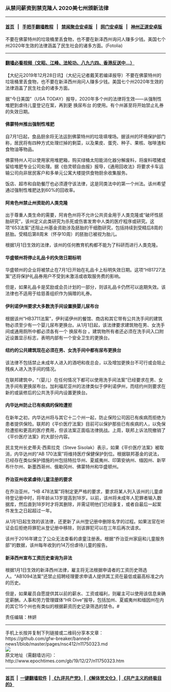 ### 从禁问薪资到禁克隆人 2020美七州颁新法律
------------------------

#### [首页](https://github.com/gfw-breaker/banned-news1/blob/master/README.md) &nbsp;&nbsp;|&nbsp;&nbsp; [手把手翻墙教程](https://github.com/gfw-breaker/guides/wiki) &nbsp;&nbsp;|&nbsp;&nbsp; [禁闻聚合安卓版](https://github.com/gfw-breaker/bn-android) &nbsp;&nbsp;|&nbsp;&nbsp; [网门安卓版](https://github.com/oGate2/oGate) &nbsp;&nbsp;|&nbsp;&nbsp; [神州正道安卓版](https://github.com/SzzdOgate/update) 



<div><img alt="" class="aligncenter wp-post-image" src="http://i.epochtimes.com/assets/uploads/2017/03/Fotolia_6724284_Subscription_L-600x400.jpg"/>
<div class="red16 caption">
 不要在佛蒙特州的垃圾桶里丢食物，也不要在新泽西州询问人赚多少钱。美国七个州2020年生效的法律涵盖了民生社会的诸多方面。(Fotolia)
</div>
</div><hr/>

#### [翻墙必看视频（文昭、江峰、法轮功、八九六四、香港反送中...）](https://github.com/gfw-breaker/banned-news1/blob/master/pages/link3.md)

<div><p>
 【大纪元2019年12月28日讯】（大纪元记者戴芙若编译报导）不要在佛蒙特州的垃圾桶里丢食物，也不要在新泽西州询问人赚多少钱。美国七个州2020年生效的法律涵盖了民生社会的诸多方面。
</p>
<p>
 据“今日美国”（USA TODAY）报导，2020年多个州的法律将生效――从强制性堆肥到虐待儿童登记在案，再到更
 <ok href="http://www.epochtimes.com/gb/tag/%E6%8D%A2%E5%B0%BF%E5%B8%83%E5%8F%B0.html">
  换尿布台
 </ok>
 的使用。有个州甚至将开始禁止礼券的失效日期。
</p>
<h4>
 <strong>
  佛蒙特州推出强制性堆肥
 </strong>
</h4>
<p>
 自7月1日起，食品厨余将无法运到佛蒙特州的垃圾填埋场。据该州的环境​​保护部门称，居民将有四种方式处理烂掉的剩菜，以及果皮、蛋壳、种子、果核、咖啡渣和食物油等物品。
</p>
<p>
 佛蒙特州人可以使用家用堆肥箱，购买绿桶太阳能消化器分解废料，将废料喂猪或留给堆肥专业公司处理。据《伯灵顿自由报》报导，《通用回收法》将要求卡车运输公司向非居民客户和多单元公寓大楼提供食物厨余收集服务。
</p>
<p>
 饭店、超市和自助餐厅也必须遵守该法律，这是同类法中的第一个州法。该州希望通过强制性堆肥达到60%的回收率。
</p>
<h4>
 阿肯色州禁止州资助的人类克隆
</h4>
<p>
 出于尊重人类生命的需要，阿肯色州将不允许公共资金用于人类克隆或“破坏性胚胎研究”，该州定义此类研究为杀死或伤害发育中人类的医疗程序或研究。这项“653法案”还阻止州基金资助涉及胚胎的干细胞研究，包括持续到受精后8周的胚胎。受精后第8周末（怀孕10周）的胚胎已被视为胎儿。
</p>
<p>
 根据1月1日生效的法律，该州的任何教育机构都不能为了科研而进行人类克隆。
</p>
<h4>
 <strong>
  华盛顿州将停止礼品卡的失效日期标明
 </strong>
</h4>
<p>
 华盛顿州的企业将被禁止在7月1日开始在礼品卡上标明失效日期。这项“HB1727法案”还将保护礼品券用户不受到未激活或收取服务费的影响。
</p>
<p>
 但是，如果礼品卡是奖励或会员计划的一部分，则该礼品卡仍然可以逾期失效。该法律也不适用于给慈善组织作为捐赠的礼券。
</p>
<h4>
 伊利诺伊州要求大多数洗手间设置换婴儿尿布台
</h4>
<p>
 根据该州“HB3711法案”，伊利诺伊州的餐馆、商店和其它带有公共洗手间的建筑物必须至少有一个婴儿尿布更换台。从1月1日起，该法律要求建筑物在男、女洗手间或通用厕所中都必须各有一个
 <ok href="http://www.epochtimes.com/gb/tag/%E6%8D%A2%E5%B0%BF%E5%B8%83%E5%8F%B0.html">
  换尿布台
 </ok>
 。建筑物所有者还必须在洗手间入口附近设置显示标志，表明内部有一个安全卫生的更换台。
</p>
<h4>
 <strong>
  纽约的公共建筑现在必须在男、女洗手间中都有尿布更换台
 </strong>
</h4>
<p>
 该法律不包括禁止未成年人进入的酒吧和夜总会，以及增加更换台不可行或会阻止残疾人进入洗手间的情况。
</p>
<p>
 在联邦建筑中，“（婴儿）在任何情况下都可以使用洗手间法案”已经要求在男、女洗手间有更换尿布台。加利福尼亚州的法律类似于伊利诺伊州，而纽约州则要求在新的或装修后的公共洗手间内设置更换台。
</p>
<h4>
 <strong>
  内华达州防止已有疾病的保险遭拒
 </strong>
</h4>
<p>
 在新年之初，内华达州将与其它十二个州一起，防止保险公司因已有疾病而拒绝为患者提供保险。联邦的《平价医疗法案》目前可以保护那些已有疾病的人，以免保险遭拒和更高的医疗费用，但该法案正面临法律挑战。上周，联邦上诉法院撤销了《平价医疗法案》的大部分内容。
</p>
<p>
 民主党州长史蒂夫·西索拉克（Steve Sisolak）表示，如果《平价医疗法案》被取消，内华达州的“AB 170法案”将维持医疗保健保护到位。根据联邦基金的说法，已经存在类似保护措施的州包括特拉华州、夏威夷州、印第安纳州、缅因州、新罕布什尔州、新墨西哥州、俄勒冈州、佛蒙特州和华盛顿州。
</p>
<h4>
 <strong>
  乔治亚州收紧虐待儿童注册的要求
 </strong>
</h4>
<p>
 在乔治亚州，“HB 478法案”将制定更严格的要求，要求将某人列入该州的儿童虐待登记册中时，将年龄从13岁提高到18岁。以前，该州将未成年人犯罪者输入数据库，然后直到18岁时才将其删除，并需证明他们已经康复，或者自最后一起案件发生之日起超过一年。
</p>
<p>
 从1月1日起生效的该法律，还更新了从州登记册中删除名字的过程。如果法官在听证会后拒绝将罪犯从登记册中移除，则该罪犯可以在三年后再次请求。
</p>
<p>
 该州于2016年建立了公众无法查看的虐童注册表。根据“乔治亚州​​家庭和儿童服务部”的数据，该州每年收到约14万份虐待儿童的报告。
</p>
<h4>
 <strong>
  新泽西州宣布工资历史查询为非法
 </strong>
</h4>
<p>
 根据1月1日生效的新泽西州法律，雇主将无法根据申请者的工资历史筛选人。“AB1094法案”还禁止招聘经理要求申请人提供其工资在最低或最高标准之内的历史。
</p>
<p>
 但是，如果雇员自愿提供其以前的薪水、工资或福利，则雇主可以使用该信息来确定薪酬。人事和劳力管理媒体“HR Dive”报导，包括加州、夏威夷州和缅因州在内的其它15个州也有类似的根据薪资历史记录筛选的禁令。#
</p>
<p>
 责任编辑：林妍
</p>
</div>
<hr/>
手机上长按并复制下列链接或二维码分享本文章：<br/>
https://github.com/gfw-breaker/banned-news1/blob/master/pages/nsc412/n11750323.md <br/>
<a href='https://github.com/gfw-breaker/banned-news1/blob/master/pages/nsc412/n11750323.md'><img src='https://github.com/gfw-breaker/banned-news1/blob/master/pages/nsc412/n11750323.md.png'/></a> <br/>
原文地址（需翻墙访问）：http://www.epochtimes.com/gb/19/12/27/n11750323.htm


------------------------
#### [首页](https://github.com/gfw-breaker/banned-news1/blob/master/README.md) &nbsp;|&nbsp; [一键翻墙软件](https://github.com/gfw-breaker/nogfw/blob/master/README.md) &nbsp;| [《九评共产党》](https://github.com/gfw-breaker/9ping.md/blob/master/README.md#九评之一评共产党是什么) | [《解体党文化》](https://github.com/gfw-breaker/jtdwh.md/blob/master/README.md) | [《共产主义的终极目的》](https://github.com/gfw-breaker/gczydzjmd.md/blob/master/README.md)


<img src='http://gfw-breaker.win/banned-news/pages/nsc412/n11750323.md' width='0px' height='0px'/>
